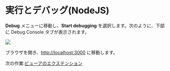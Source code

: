 # 実行とデバッグ(NodeJS)

**Debug** メニューに移動し、**Start debugging** を選択します。次のように、下部に Debug Console タブが表示されます。

![](_media/nodejs/vs_code_debug.png) 

ブラウザを開き、[http://localhost:3000](http://localhost:3000) に移動します。

次の作業:[ビューアのエクステンション](/ja-JP/tutorials/extensions)